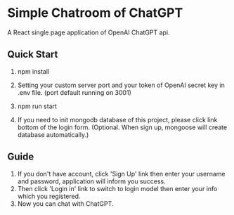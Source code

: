 # Simple Chatroom of ChatGPT

A React single page application of OpenAI ChatGPT api.

## Quick Start
1. npm install

2. Setting your custom server port and your token of OpenAI secret key in .env file. (port default running on 3001)

3. npm run start  
4. If you need to init mongodb database of this project, please click link bottom of the login form. (Optional. When sign up, mongoose will create database automatically.)

## Guide
1. If you don't have account, click 'Sign Up' link then enter your username and password, application will inform you success.
2. Then click 'Login in' link to switch to login model then enter your info which you registered.
3. Now you can chat with ChatGPT.